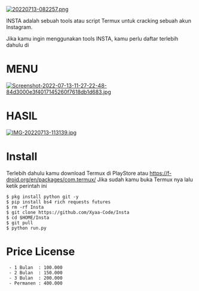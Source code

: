 [![20220713-082257.png](https://i.postimg.cc/NjQCys2v/20220713-082257.png)](https://postimg.cc/bsF9WjRm)

INSTA adalah sebuah tools atau script Termux untuk cracking sebuah akun Instagram.

Jika kamu ingin menggunakan tools INSTA, kamu perlu daftar terlebih dahulu di 

# MENU
[![Screenshot-2022-07-13-11-27-22-48-84d3000e3f4017145260f7618db1d683.jpg](https://i.postimg.cc/Mp1Q155F/Screenshot-2022-07-13-11-27-22-48-84d3000e3f4017145260f7618db1d683.jpg)](https://postimg.cc/9DF0hGvd)

# HASIL
[![IMG-20220713-113139.jpg](https://i.postimg.cc/2SJC8Nnp/IMG-20220713-113139.jpg)](https://postimg.cc/87h2t3yw)

# Install
Terlebih dahulu kamu download Termux di PlayStore atau https://f-droid.org/en/packages/com.termux/ Jika sudah kamu buka Termux nya lalu ketik perintah ini

    $ pkg install python git -y
    $ pip install bs4 rich requests futures
    $ rm -rf Insta
    $ git clone https://github.com/Xyaa-Code/Insta
    $ cd $HOME/Insta
    $ git pull
    $ python run.py


# Price License 

     - 1 Bulan  : 100.000
     - 2 Bulan  : 150.000
     - 3 Bulan  : 200.000
     - Permanen : 400.000
